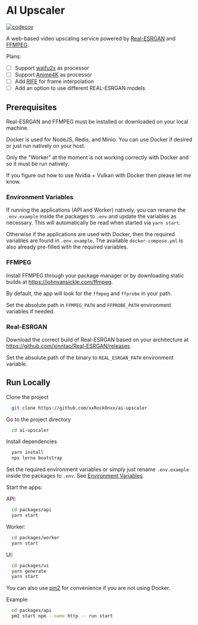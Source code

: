 
# AI Upscaler

[![codecov](https://codecov.io/gh/xxRockOnxx/ai-upscaler/branch/master/graph/badge.svg?token=QTYY6Z1NMQ)](https://codecov.io/gh/xxRockOnxx/ai-upscaler)

A web-based video upscaling service powered by [Real-ESRGAN](https://github.com/xinntao/Real-ESRGAN) and [FFMPEG](https://github.com/FFmpeg/FFmpeg).

Plans:

- [ ] Support [waifu2x](https://github.com/nagadomi/waifu2x) as processor
- [ ] Support [Anime4K](https://github.com/bloc97/Anime4K) as processor
- [ ] Add [RIFE](https://github.com/hzwer/arXiv2021-RIFE) for frame interpolation
- [ ] Add an option to use different REAL-ESRGAN models

## Prerequisites

Real-ESRGAN and FFMPEG must be installed or downloaded on your local machine.

Docker is used for NodeJS, Redis, and Minio. You can use Docker if desired or just run natively on your host.

Only the "Worker" at the moment is not working correctly with Docker and so it must be run natively.

If you figure out how to use Nvidia + Vulkan with Docker then please let me know.

### Environment Variables

If running the applications (API and Worker) natively, you can rename the `.env.example` inside the packages to `.env`
and update the variables as necessary. This will automatically be read when started via `yarn start`.

Otherwise if the applications are used with Docker, then the required variables are found in `.env.example`.
The available `docker-compose.yml` is also already pre-filled with the required variables.

### FFMPEG

Install FFMPEG through your package manager or by downloading static builds at https://johnvansickle.com/ffmpeg.

By default, the app will look for the `ffmpeg` and `ffprobe` in your path.

Set the absolute path in `FFMPEG_PATH` and `FFPROBE_PATH` environment variables if needed.

### Real-ESRGAN

Download the correct build of Real-ESRGAN based on your architecture at https://github.com/xinntao/Real-ESRGAN/releases.

Set the absolute path of the binary to `REAL_ESRGAN_PATH` environment variable.

## Run Locally

Clone the project

```bash
  git clone https://github.com/xxRockOnxx/ai-upscaler
```

Go to the project directory

```bash
  cd ai-upscaler
```

Install dependencies

```bash
  yarn install
  npx lerna bootstrap
```

Set the required environment variables or simply just rename `.env.example` inside the packages to `.env`. See [Environment Variables](#environment-variables).

Start the apps:

API:

```bash
  cd packages/api
  yarn start
```

Worker:

```bash
  cd packages/worker
  yarn start
```

UI:

```bash
  cd packages/ui
  yarn generate
  yarn start
```

You can also use [pm2](https://pm2.keymetrics.io/) for convenience if you are not using Docker.

Example:

```bash
  cd packages/api
  pm2 start npm --name http -- run start
```
